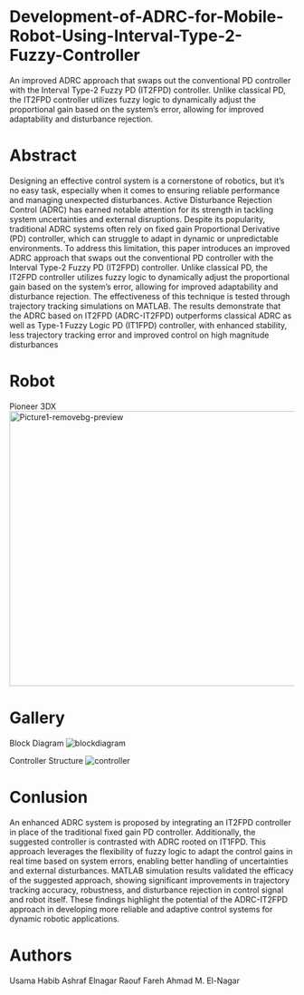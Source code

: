 # Development-of-ADRC-for-Mobile-Robot-Using-Interval-Type-2-Fuzzy-Controller
An improved ADRC approach that swaps out the  conventional PD controller with the Interval Type-2 Fuzzy PD  (IT2FPD) controller. Unlike classical PD, the IT2FPD controller  utilizes fuzzy logic to dynamically adjust the proportional gain  based on the system’s error, allowing for improved adaptability  and disturbance rejection. 

# Abstract
Designing an effective control system is a cornerstone of robotics, but it’s no easy task, especially when it comes to ensuring reliable performance and managing unexpected disturbances. Active Disturbance Rejection Control (ADRC) has earned notable attention for its strength in tackling system uncertainties and external disruptions. Despite its popularity, traditional ADRC systems often rely on fixed gain Proportional Derivative (PD) controller, which can struggle to adapt in dynamic or unpredictable environments. To address this limitation, this paper introduces an improved ADRC approach that swaps out the conventional PD controller with the Interval Type-2 Fuzzy PD (IT2FPD) controller. Unlike classical PD, the IT2FPD controller utilizes fuzzy logic to dynamically adjust the proportional gain based on the system’s error, allowing for improved adaptability and disturbance rejection. The effectiveness of this technique is tested through trajectory tracking simulations on MATLAB. The results demonstrate that the ADRC based on IT2FPD (ADRC-IT2FPD) outperforms classical ADRC as well as Type-1 Fuzzy Logic PD (IT1FPD) controller, with enhanced stability, less trajectory tracking error and improved control on high magnitude disturbances

# Robot
Pioneer 3DX
<img width="514" height="485" alt="Picture1-removebg-preview" src="https://github.com/user-attachments/assets/ac5eac52-fafc-4328-94c1-0a5dce6df674" />


# Gallery
Block Diagram
![blockdiagram](https://github.com/user-attachments/assets/62862db9-9fa5-4068-b129-55ca24a26b7f)

Controller Structure
![controller](https://github.com/user-attachments/assets/2a09a240-674f-4948-8b21-f72fe3fc1e38)

# Conlusion
An enhanced ADRC system is proposed by integrating an IT2FPD controller in place of the traditional fixed gain PD controller. Additionally, the suggested controller is contrasted with ADRC rooted on IT1FPD. This approach leverages the flexibility of fuzzy logic to adapt the control gains in real time based on system errors, enabling better handling of uncertainties and external disturbances. MATLAB simulation results validated the efficacy of the suggested approach, showing significant improvements in trajectory tracking accuracy, robustness, and disturbance rejection in control signal and robot itself. These findings highlight the potential of the ADRC-IT2FPD approach in developing more reliable and adaptive control systems for dynamic robotic applications.

# Authors

Usama Habib
Ashraf Elnagar
Raouf Fareh
Ahmad M. El-Nagar
